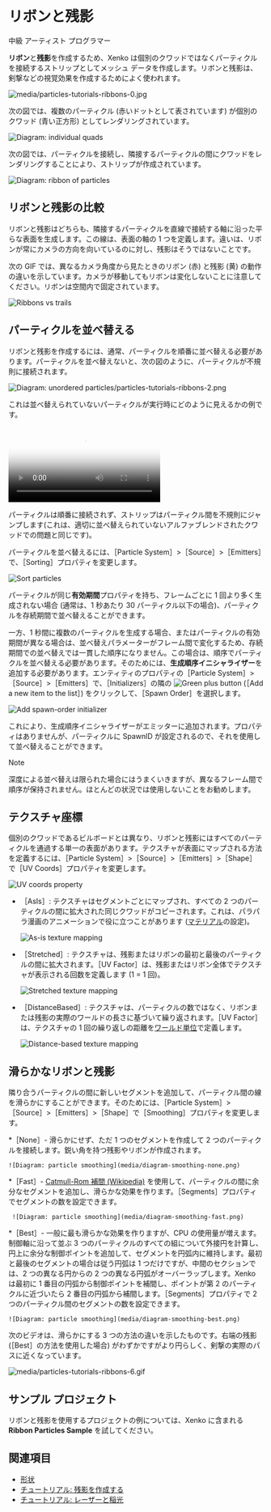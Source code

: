 # リボンと残影

<span class="label label-doc-level">中級</span>
<span class="label label-doc-audience">アーティスト</span>
<span class="label label-doc-audience">プログラマー</span>

**リボン**と**残影**を作成するため、Xenko は個別のクワッドではなくパーティクルを接続するストリップとしてメッシュ データを作成します。リボンと残影は、剣撃などの視覚効果を作成するためによく使われます。

![media/particles-tutorials-ribbons-0.jpg](media/ribbons-and-trails.jpg)

次の図では、複数のパーティクル (赤いドットとして表されています) が個別のクワッド (青い正方形) としてレンダリングされています。

![Diagram: individual quads](media/particles-diagram-quads.png)

次の図では、パーティクルを接続し、隣接するパーティクルの間にクワッドをレンダリングすることにより、ストリップが作成されています。

![Diagram: ribbon of particles](media/particles-diagram-strip.png)

## リボンと残影の比較

リボンと残影はどちらも、隣接するパーティクルを直線で接続する軸に沿った平らな表面を生成します。この線は、表面の軸の 1 つを定義します。違いは、リボンが常にカメラの方向を向いているのに対し、残影はそうではないことです。

次の GIF では、異なるカメラ角度から見たときのリボン (赤) と残影 (黄) の動作の違いを示しています。カメラが移動してもリボンは変化しないことに注意してください。リボンは空間内で固定されています。

![Ribbons vs trails](media/ribbons-vs-trails.gif)

## パーティクルを並べ替える

リボンと残影を作成するには、通常、パーティクルを順番に並べ替える必要があります。パーティクルを並べ替えないと、次の図のように、パーティクルが不規則に接続されます。

![Diagram: unordered particles/particles-tutorials-ribbons-2.png](media/particles-diagram-unordered.png)

これは並べ替えられていないパーティクルが実行時にどのように見えるかの例です。

<p>
<video autoplay loop class="responsive-video" poster="tutorials/media/sword-slash-2.jpg">
   <source src="tutorials/media/sword-slash-2.mp4" type="video/mp4">
</video>
</p>

パーティクルは順番に接続されず、ストリップはパーティクル間を不規則にジャンプします(これは、適切に並べ替えられていないアルファブレンドされたクワッドでの問題と同じです)。

パーティクルを並べ替えるには、［Particle System］>［Source］>［Emitters］で、［Sorting］プロパティを変更します。

![Sort particles](tutorials/media/sort-by-order.png)

パーティクルが同じ**有効期間**プロパティを持ち、フレームごとに 1 回より多く生成されない場合 (通常は、1 秒あたり 30 パーティクル以下の場合)、パーティクルを存続期間で並べ替えることができます。

一方、1 秒間に複数のパーティクルを生成する場合、またはパーティクルの有効期間が異なる場合は、並べ替えパラメーターがフレーム間で変化するため、存続期間での並べ替えでは一貫した順序になりません。この場合は、順序でパーティクルを並べ替える必要があります。そのためには、**生成順序イニシャライザー**を追加する必要があります。エンティティのプロパティの［Particle System］>［Source］>［Emitters］で、［Initializers］の隣の ![Green plus button](~/manual/game-studio/media/green-plus-icon.png) (［Add a new item to the list］) をクリックして、［Spawn Order］を選択します。

![Add spawn-order initializer](tutorials/media/add-spawn-order-initializer.png)

これにより、生成順序イニシャライザーがエミッターに追加されます。プロパティはありませんが、パーティクルに SpawnID が設定されるので、それを使用して並べ替えることができます。

>[!NOTE]
>深度による並べ替えは限られた場合にはうまくいきますが、異なるフレーム間で順序が保持されません。ほとんどの状況では使用しないことをお勧めします。

## テクスチャ座標

個別のクワッドであるビルボードとは異なり、リボンと残影にはすべてのパーティクルを通過する単一の表面があります。テクスチャが表面にマップされる方法を定義するには、［Particle System］>［Source］>［Emitters］>［Shape］で［UV Coords］プロパティを変更します。

![UV coords property](media/uv-coords.png)

 - ［AsIs］: テクスチャはセグメントごとにマップされ、すべての 2 つのパーティクルの間に拡大された同じクワッドがコピーされます。これは、パラパラ漫画のアニメーションで役に立つことがあります ([マテリアル](materials.md)の設定)。

    ![As-is texture mapping](media/particles-diagram-asis.png)

 - ［Stretched］: テクスチャは、残影またはリボンの最初と最後のパーティクルの間に拡大されます。［UV Factor］は、残影またはリボン全体でテクスチャが表示される回数を定義します (1 = 1 回)。

     ![Stretched texture mapping](media/particles-diagram-stretched.png)

 - ［DistanceBased］: テクスチャは、パーティクルの数ではなく、リボンまたは残影の実際のワールドの長さに基づいて繰り返されます。［UV Factor］は、テクスチャの 1 回の繰り返しの距離を[ワールド単位](../game-studio/world-units.md)で定義します。

     ![Distance-based texture mapping](media/particles-diagram-distancebased.png)

## 滑らかなリボンと残影

隣り合うパーティクルの間に新しいセグメントを追加して、パーティクル間の線を滑らかにすることができます。そのためには、［Particle System］>［Source］>［Emitters］>［Shape］で［Smoothing］プロパティを変更します。

 *［None］- 滑らかにせず、ただ 1 つのセグメントを作成して 2 つのパーティクルを接続します。鋭い角を持つ残影やリボンが作成されます。

    ![Diagram: particle smoothing](media/diagram-smoothing-none.png)

 *［Fast］- [Catmull-Rom 補間 (Wikipedia)](https://en.wikipedia.org/wiki/Centripetal_Catmull%E2%80%93Rom_spline) を使用して、パーティクルの間に余分なセグメントを追加し、滑らかな効果を作ります。［Segments］プロパティでセグメントの数を設定できます。

     ![Diagram: particle smoothing](media/diagram-smoothing-fast.png)

 *［Best］- 一般に最も滑らかな効果を作りますが、CPU の使用量が増えます。制御軸に沿って並ぶ 3 つのパーティクルのすべての組について外接円を計算し、円上に余分な制御ポイントを追加して、セグメントを円弧内に維持します。最初と最後のセグメントの場合は従う円弧は 1 つだけですが、中間のセクションでは、2 つの異なる円からの 2 つの異なる円弧がオーバーラップします。Xenko は最初に 1 番目の円弧から制御ポイントを補間し、ポイントが第 2 のパーティクルに近づいたら 2 番目の円弧から補間します。［Segments］プロパティで 2 つのパーティクル間のセグメントの数を設定できます。

    ![Diagram: particle smoothing](media/diagram-smoothing-best.png)

次のビデオは、滑らかにする 3 つの方法の違いを示したものです。右端の残影 (［Best］の方法を使用した場合) がわずかですがより円らしく、剣撃の実際のパスに近くなっています。

![media/particles-tutorials-ribbons-6.gif](media/smoothing-comparison.gif)

## サンプル プロジェクト

リボンと残影を使用するプロジェクトの例については、Xenko に含まれる **Ribbon Particles Sample** を試してください。

## 関連項目

* [形状](shapes.md)
* [チュートリアル: 残影を作成する](tutorials/create-a-trail.md)
* [チュートリアル: レーザーと稲光](tutorials/lasers-and-lightning.md)
